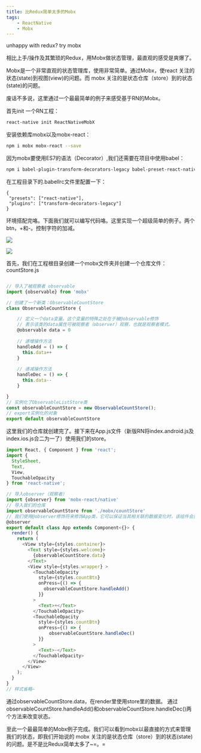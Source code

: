 ```yaml
---
title: 比Redux简单太多的Mobx
tags: 
	- ReactNative 
	- Mobx
---
```


unhappy with redux? try mobx

相比上手/操作及其繁琐的Redux，用Mobx做状态管理，最直观的感受是爽爆了。

Mobx是一个非常直观的状态管理库，使用非常简单。通过Mobx，使react 关注的状态(state)到视图(view)的问题。而 mobx 关注的是状态仓库（store）到的状态(state)的问题。

废话不多说，这里通过一个最最简单的例子来感受基于RN的Mobx。

<!-- more -->

首先init 一个RN工程：
```bash
react-native init ReactNativeMobX
```
安装依赖库mobx以及mobx-react：
```bash
npm i mobx mobx-react --save
```
因为mobx要使用ES7的语法（Decorator）,我们还需要在项目中使用babel：
```bash
npm i babel-plugin-transform-decorators-legacy babel-preset-react-native-stage-0 --save-dev
```
在工程目录下的.babellrc文件里配置一下：
```
{ 
 "presets": ["react-native"],  
 "plugins": ["transform-decorators-legacy"]
}
```
环境搭配完咯。下面我们就可以编写代码咯。这里实现一个超级简单的例子。两个btn，+和-。控制字符的加减。

![](/assets/blogImg/20171118-01.jpg)

![](/assets/blogImg/20171118-02.jpg)

首先，我们在工程根目录创建一个mobx文件夹并创建一个仓库文件：countStore.js

```javascript

// 导入了被观察者 observable
import {observable} from 'mobx'

// 创建了一个新类：ObservableCountStore
class ObservableCountStore {

    // 定义一个data变量。这个变量的特殊之处在于被@observable修饰
    // 表示该类的data属性可被观察者（observer）观察，也就是观察者模式。
    @observable data = 0
    
    // 递增操作方法
    handleAdd = () => {
      this.data++
    }
    
    // 递减操作方法
    handleDec = () => {
      this.data--
    }

}
// 实例化了ObservableListStore类
const observableCountStore = new ObservableCountStore();
// export实例化的对象
export default observableCountStore
```

这里我们的仓库就创建完了。接下来在App.js文件（新版RN将index.android.js及index.ios.js合二为一了）使用我们的store。

```javascript
import React, { Component } from 'react';
import {
  StyleSheet,
  Text,
  View,
  TouchableOpacity
} from 'react-native';

// 导入observer（观察者）
import {observer} from 'mobx-react/native'
// 导入我们的仓库
import observableCountStore from './mobx/countStore'
// 我们使用@observer修饰符来修饰App类，它可以保证当其相关联的数据变化时，该组件会重新渲染
@observer
export default class App extends Component<{}> {
  render() {
    return (
      <View style={styles.container}>
        <Text style={styles.welcome}>
          {observableCountStore.data}
        </Text>
        <View style={styles.wrapper} >
          <TouchableOpacity
            style={styles.countBtn}
            onPress={() => {
              observableCountStore.handleAdd()
            }}
          >
            <Text>+</Text>
          </TouchableOpacity>
          <TouchableOpacity
            style={styles.countBtn}
            onPress={() => {
                observableCountStore.handleDec()
            }}
          >
            <Text>-</Text>
          </TouchableOpacity>
        </View>
      </View>
    );
  }
}
// 样式省略~
```
通过observableCountStore.data，在render里使用store里的数据。
通过observableCountStore.handleAdd()和observableCountStore.handleDec()两个方法来改变状态。

至此一个最最简单的Mobx例子完成。我们可以看到mobx以最直接的方式来管理我们的状态，即我们开始说的 mobx 关注的是状态仓库（store）到的状态(state)的问题。是不是比Redux简单太多了~=。=
